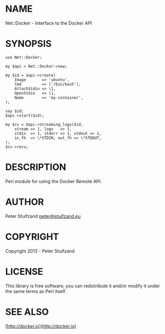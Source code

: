 # NAME

Net::Docker - Interface to the Docker API

# SYNOPSIS

    use Net::Docker;

    my $api = Net::Docker->new;

    my $id = $api->create(
        Image       => 'ubuntu',
        Cmd         => ['/bin/bash'],
        AttachStdin => \1,
        OpenStdin   => \1,
        Name        => 'my-container',
    );

    say $id;
    $api->start($id);

    my $cv = $api->streaming_logs($id,
        stream => 1, logs   => 1,
        stdin  => 1, stderr => 1, stdout => 1,
        in_fh  => \*STDIN, out_fh => \*STDOUT,
    );
    $cv->recv;

# DESCRIPTION

Perl module for using the Docker Remote API.

# AUTHOR

Peter Stuifzand <peter@stuifzand.eu>

# COPYRIGHT

Copyright 2013 - Peter Stuifzand

# LICENSE

This library is free software; you can redistribute it and/or modify
it under the same terms as Perl itself.

# SEE ALSO

[http://docker.io](http://docker.io)
